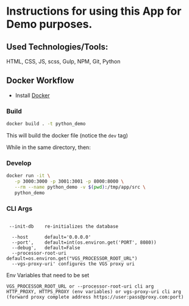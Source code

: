 # Instructions for using this App for Demo purposes.


## Used Technologies/Tools:

HTML, CSS, JS, scss, Gulp, NPM, Git, Python

## Docker Workflow

- Install [Docker](https://docker.com)

### Build

```bash
docker build . -t python_demo 
```

This will build the docker file (notice the `dev` tag)

While in the same directory, then:

### Develop

```bash
docker run -it \
   -p 3000:3000 -p 3001:3001 -p 8000:8000 \
   --rm --name python_demo -v $(pwd):/tmp/app/src \
   python_demo
```

### CLI Args

```python3

 --init-db    re-initializes the database

  --host      default='0.0.0.0'
  --port',    default=int(os.environ.get('PORT', 8080))
  --debug',   default=False
  --processor-root-uri default=os.environ.get("VGS_PROCESSOR_ROOT_URL")
  --vgs-proxy-uri' configures the VGS proxy uri
```
Env Variables that need to be set

```
VGS_PROCESSOR_ROOT_URL or --processor-root-uri cli arg
HTTP_PROXY, HTTPS_PROXY (env variables) or vgs-proxy-uri cli arg (forward proxy complete address https://user:pass@proxy.com:port)
```


